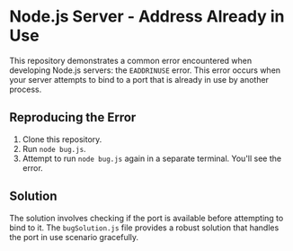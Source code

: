 # Node.js Server - Address Already in Use

This repository demonstrates a common error encountered when developing Node.js servers: the `EADDRINUSE` error. This error occurs when your server attempts to bind to a port that is already in use by another process.

## Reproducing the Error

1. Clone this repository.
2. Run `node bug.js`.
3. Attempt to run `node bug.js` again in a separate terminal.  You'll see the error.

## Solution

The solution involves checking if the port is available before attempting to bind to it.  The `bugSolution.js` file provides a robust solution that handles the port in use scenario gracefully.